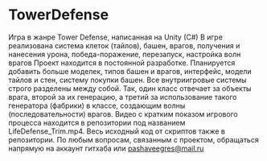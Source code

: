 # TowerDefense
Игра в жанре Tower Defense, написанная на Unity (C#)
В игре реализована система клеток (тайлов), башен, врагов, получения и нанесения урона, победа-поражение, перезапуск, настройка волн врагов
Проект находится в постоянной разработке. Планируется добавить больше моделек, типов башен и врагов, интерфейс, модели тайлов и стен, систему покупки башен.
Все внутриигровые системы строго разделены между собой. Так, один класс отвечает за объекты врага, второй за их генерацию, а третий за использование такого генератора (фабрики) в классе, создающим волны (последовательности) врагов.
Видео с кратким показом игрового процесса находится в репозитории под названием LifeDefense_Trim.mp4. Весь исходный код от скриптов также в репозитории.
По любым вопросам, связанным с проектом, обращаться напрямую на аккаунт гитхаба или pashaveegres@mail.ru
